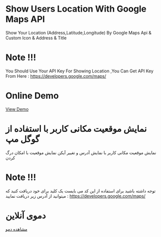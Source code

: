 # Show Users Location With Google Maps API
Show Your Location (Address,Latitude,Longitude) By Google Maps Api & Custom Icon & Address & Title
# Note !!!
You Should Use Your API Key For Showing Location ,You Can Get API Key From Here : https://developers.google.com/maps/ 
# Online Demo
<a href="//demo.aminarjmand.com/coding/javascript/08/ShowLocationWithGoogleMapsAPI.html">View Demo</a>

# نمایش موقعیت مکانی کاربر با استفاده از گوگل مپ
نمایش موقعیت مکانی کاربر با نمایش آدرس و تغییر آیکن نمایش موقعیت با امکان درگ کردن
# Note !!!
توجه داشته باشید برای استفاده از این کد می بایست یک کلید برای خود دریافت کنید که میتوانید از آدرس زیر دریافت نمایید : https://developers.google.com/maps/ 

# دموی آنلاین
<a href="//demo.aminarjmand.com/coding/javascript/08/ShowLocationWithGoogleMapsAPI.html">مشاهده دمو</a>
